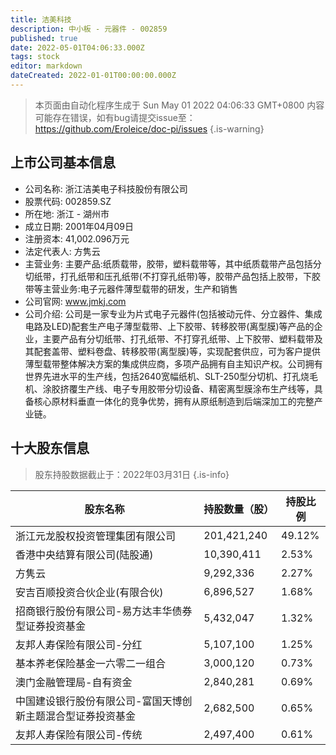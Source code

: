 ```yaml
---
title: 洁美科技
description: 中小板 - 元器件 - 002859
published: true
date: 2022-05-01T04:06:33.000Z
tags: stock
editor: markdown
dateCreated: 2022-01-01T00:00:00.000Z
---
```


> 本页面由自动化程序生成于 Sun May 01 2022 04:06:33 GMT+0800
> 内容可能存在错误，如有bug请提交issue至：https://github.com/Eroleice/doc-pi/issues
{.is-warning}

## 上市公司基本信息
- 公司名称: 浙江洁美电子科技股份有限公司
- 股票代码: 002859.SZ
- 所在地: 浙江 - 湖州市
- 成立日期: 2001年04月09日
- 注册资本: 41,002.096万元
- 法定代表人: 方隽云
- 主营业务: 主要产品:纸质载带，胶带，塑料载带等，其中纸质载带产品包括分切纸带，打孔纸带和压孔纸带(不打穿孔纸带)等，胶带产品包括上胶带，下胶带等主营业务:电子元器件薄型载带的研发，生产和销售
- 公司官网: www.jmkj.com
- 公司介绍: 公司是一家专业为片式电子元器件(包括被动元件、分立器件、集成电路及LED)配套生产电子薄型载带、上下胶带、转移胶带(离型膜)等产品的企业，主要产品有分切纸带、打孔纸带、不打穿孔纸带、上下胶带、塑料载带及其配套盖带、塑料卷盘、转移胶带(离型膜)等，实现配套供应，可为客户提供薄型载带整体解决方案的集成供应商，多项产品拥有自主知识产权。公司拥有世界先进水平的生产线，包括2640宽幅纸机、SLT-250型分切机、打孔烧毛机、涂胶挤覆生产线、电子专用胶带分切设备、精密离型膜涂布生产线等，具备核心原材料垂直一体化的竞争优势，拥有从原纸制造到后端深加工的完整产业链。


## 十大股东信息
> 股东持股数据截止于：2022年03月31日
{.is-info}

| 股东名称 | 持股数量（股） | 持股比例 |
| --- | --- | --- |
| 浙江元龙股权投资管理集团有限公司 | 201,421,240 | 49.12% |
| 香港中央结算有限公司(陆股通) | 10,390,411 | 2.53% |
| 方隽云 | 9,292,336 | 2.27% |
| 安吉百顺投资合伙企业(有限合伙) | 6,896,527 | 1.68% |
| 招商银行股份有限公司-易方达丰华债券型证券投资基金 | 5,432,047 | 1.32% |
| 友邦人寿保险有限公司-分红 | 5,107,100 | 1.25% |
| 基本养老保险基金一六零二一组合 | 3,000,120 | 0.73% |
| 澳门金融管理局-自有资金 | 2,840,281 | 0.69% |
| 中国建设银行股份有限公司-富国天博创新主题混合型证券投资基金 | 2,682,500 | 0.65% |
| 友邦人寿保险有限公司-传统 | 2,497,400 | 0.61% |




